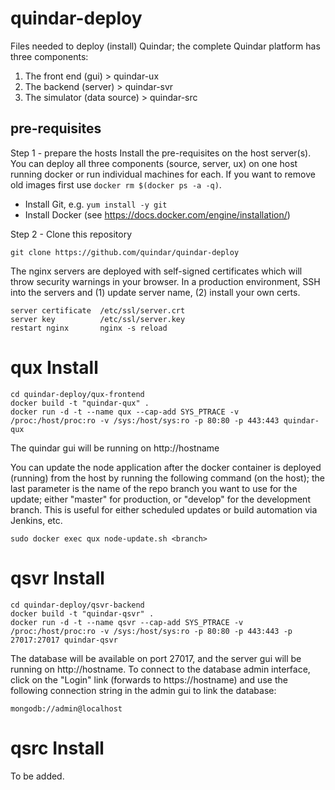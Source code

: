 # quindar-deploy
Files needed to deploy (install) Quindar; the complete Quindar platform has three components:

1. The front end (gui)          > quindar-ux
2. The backend (server)         > quindar-svr
3. The simulator (data source)  > quindar-src

## pre-requisites

Step 1 - prepare the hosts
Install the pre-requisites on the host server(s). You can deploy all three components (source, server, ux) on one host running docker or run individual machines for each. If you want to remove old images first use `docker rm $(docker ps -a -q)`. 

* Install Git, e.g. `yum install -y git`
* Install Docker (see https://docs.docker.com/engine/installation/)

Step 2 - Clone this repository 

```
git clone https://github.com/quindar/quindar-deploy
```

The nginx servers are deployed with self-signed certificates which will throw security warnings in your browser. In a production environment, SSH into the servers and (1) update server name, (2) install your own certs. 

```
server certificate  /etc/ssl/server.crt
server key          /etc/ssl/server.key
restart nginx       nginx -s reload
```



# qux Install

```
cd quindar-deploy/qux-frontend
docker build -t "quindar-qux" .
docker run -d -t --name qux --cap-add SYS_PTRACE -v /proc:/host/proc:ro -v /sys:/host/sys:ro -p 80:80 -p 443:443 quindar-qux
```

The quindar gui will be running on http://hostname

You can update the node application after the docker container is deployed (running) from the host by running the following command (on the host); the last parameter is the name of the repo branch you want to use for the update; either "master" for production, or "develop" for the development branch. This is useful for either scheduled updates or build automation via Jenkins, etc. 

```
sudo docker exec qux node-update.sh <branch>
```


# qsvr Install

```
cd quindar-deploy/qsvr-backend
docker build -t "quindar-qsvr" .
docker run -d -t --name qsvr --cap-add SYS_PTRACE -v /proc:/host/proc:ro -v /sys:/host/sys:ro -p 80:80 -p 443:443 -p 27017:27017 quindar-qsvr
```
The database will be available on port 27017, and the server gui will be running on http://hostname. To connect to the database admin interface, click on the "Login" link (forwards to https://hostname) and use the following connection string in the admin gui to link the database:

```
mongodb://admin@localhost
```


# qsrc Install

To be added.


